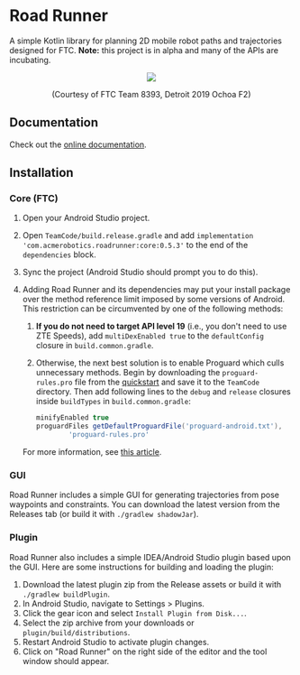 # Road Runner

A simple Kotlin library for planning 2D mobile robot paths and trajectories designed for FTC. **Note:** this project is in alpha and many of the APIs are incubating.

<p align="center">
    <img src="doc/image/8393.gif" />
</p>
<p align="center">(Courtesy of FTC Team 8393, Detroit 2019 Ochoa F2)</p>

## Documentation

Check out the [online documentation](https://acme-robotics.gitbook.io/road-runner/).

## Installation

### Core (FTC)

1. Open your Android Studio project.

1. Open `TeamCode/build.release.gradle` and add `implementation 'com.acmerobotics.roadrunner:core:0.5.3'` to the end of the `dependencies` block.

1. Sync the project \(Android Studio should prompt you to do this\).

1. Adding Road Runner and its dependencies may put your install package over the method reference limit imposed by some versions of Android. This restriction can be circumvented by one of the following methods:

    1. **If you do not need to target API level 19** \(i.e., you don't need to use ZTE Speeds\), add `multiDexEnabled true` to the `defaultConfig` closure in `build.common.gradle`.
    1. Otherwise, the next best solution is to enable Proguard which culls unnecessary methods. Begin by downloading the `proguard-rules.pro` file from the [quickstart](https://github.com/acmerobotics/road-runner-quickstart/blob/master/TeamCode/proguard-rules.pro) and save it to the `TeamCode` directory. Then add following lines to the `debug` and `release` closures inside `buildTypes` in `build.common.gradle`:

        ```groovy
        minifyEnabled true
        proguardFiles getDefaultProguardFile('proguard-android.txt'),
                'proguard-rules.pro'
        ```

    For more information, see [this article](https://developer.android.com/studio/build/multidex).

### GUI

Road Runner includes a simple GUI for generating trajectories from pose waypoints and constraints. You can download the latest version from the Releases tab \(or build it with `./gradlew shadowJar`\).

### Plugin

Road Runner also includes a simple IDEA/Android Studio plugin based upon the GUI. Here are some instructions for building and loading the plugin:

1. Download the latest plugin zip from the Release assets or build it with `./gradlew buildPlugin`.
1. In Android Studio, navigate to Settings &gt; Plugins.
1. Click the gear icon and select `Install Plugin from Disk...`.
1. Select the zip archive from your downloads or `plugin/build/distributions`.
1. Restart Android Studio to activate plugin changes.
1. Click on "Road Runner" on the right side of the editor and the tool window should appear.
